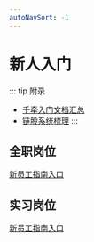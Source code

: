 ```yaml
---
autoNavSort: -1
---
```

# 新人入门

::: tip 附录
- [千牵入门文档汇总](https://shimo.im/docs/V5qeWOoNP9IbF8AJ)
- [链股系统梳理](https://shimo.im/docs/HvDhPh8HhGTDDGYW)
:::
## 全职岗位
[新员工指南入口](./%E6%96%B0%E5%91%98%E5%B7%A5%E6%8C%87%E5%8D%97.md)

## 实习岗位
[新员工指南入口](./%E6%96%B0%E5%91%98%E5%B7%A5%E6%8C%87%E5%8D%97%EF%BC%88%E5%89%8D%E7%AB%AF%E5%AE%9E%E4%B9%A0%EF%BC%89.md)